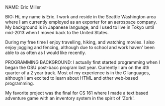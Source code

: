 NAME:
Eric Miller

BIO:
Hi, my name is Eric. I work and reside in the Seattle Washington area 
where I am currently employed as an exporter for an aerospace company.
My background is in Japanese language, and I used to live in Tokyo until 
mid-2013 when I moved back to the United States.

During my free time I enjoy travelling, hiking, and watching movies.
I also enjoy jogging and fencing, although due to school and work haven'
been able to as often as I would like recently.

PROGRAMMING BACKGROUND:
I actually first started programming when I began the OSU post-bacc 
program last year. Currently I am on the 4th quarter of a 2 year track.
Most of my experience is in the C languages, although I am excited to
learn about HTML and other web-based programming.

My favorite project was the final for CS 161 where I made a text based
adventure game with an inventory system in the spirit of 'Zork'.
